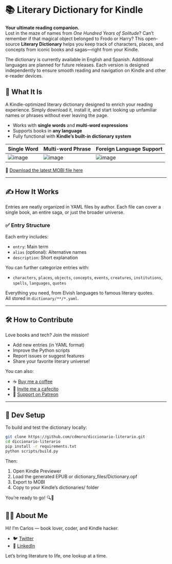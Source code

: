 # 📚 Literary Dictionary for Kindle

**Your ultimate reading companion.**  
Lost in the maze of names from _One Hundred Years of Solitude_? Can’t remember if that magical object belonged to Frodo or Harry? This open-source **Literary Dictionary** helps you keep track of characters, places, and concepts from iconic books and sagas—right from your Kindle.

The dictionary is currently available in English and Spanish. Additional languages are planned for future releases. Each version is designed independently to ensure smooth reading and navigation on Kindle and other e-reader devices.


## 🚀 What It Is

A Kindle-optimized literary dictionary designed to enrich your reading experience. Simply download it, install it, and start looking up unfamiliar names or phrases without ever leaving the page.

- Works with **single words** and **multi-word expressions**
- Supports books in **any language**
- Fully functional with **Kindle’s built-in dictionary system**

|Single Word|Multi-word Phrase|Foreign Language Support|
|---|---|---|
|﻿﻿﻿﻿﻿﻿﻿﻿﻿﻿﻿﻿﻿﻿﻿﻿﻿﻿﻿﻿![image](https://github.com/user-attachments/assets/43fe84ab-9879-4b0f-a888-9b71d4f11e88)|![image](https://github.com/user-attachments/assets/826923f0-74ec-4d70-b62f-1fe823747b08)|![image](https://github.com/user-attachments/assets/8491310c-d80a-490f-a90a-2963b9d1badf)|

🎯 [Download the latest MOBI file here](https://github.com/cdmoro/literary-dictionary/releases/latest)

---

## ✍️ How It Works

Entries are neatly organized in YAML files by author. Each file can cover a single book, an entire saga, or just the broader universe.

### ✅ Entry Structure

Each entry includes:
- `entry`: Main term
- `alias` (optional): Alternative names
- `description`: Short explanation

You can further categorize entries with:
- `characters`, `places`, `objects`, `concepts`, `events`, `creatures`, `institutions`, `spells`, `languages`, `quotes`

Everything you need, from Elvish languages to famous literary quotes.  
All stored in `dictionary/**/*.yaml`.

---

## 🛠️ How to Contribute

Love books and tech? Join the mission!

- Add new entries (in YAML format)
- Improve the Python scripts
- Report issues or suggest features
- Share your favorite literary universe!

You can also:
- ☕ [Buy me a coffee](https://buymeacoffee.com/cdmoro)
- 🧉 [Invite me a cafecito](http://cafecito.app/cdmoro)
- 🎁 [Support on Patreon](https://patreon.com/cdmoro)

---

## 🧪 Dev Setup

To build and test the dictionary locally:

```bash
git clone https://github.com/cdmoro/diccionario-literario.git
cd diccionario-literario
pip install -r requirements.txt
python scripts/build.py
```

Then:

1. Open Kindle Previewer
1. Load the generated EPUB or dictionary_files/Dictionary.opf
1. Export to MOBI
1. Copy to your Kindle’s dictionaries/ folder

You’re ready to go! 🔍📖

## 🙋‍♂️ About Me

Hi! I’m Carlos — book lover, coder, and Kindle hacker.

- 🐦 [Twitter](https://twitter.com/CarlosBonadeo)
- 💼 [LinkedIn](https://www.linkedin.com/in/cdbonadeo/)

Let’s bring literature to life, one lookup at a time.
